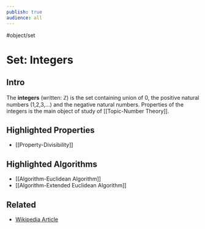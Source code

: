 ```yaml
---
publish: true
audience: all
---
```

#object/set
# Set: Integers
## Intro
The **integers** (written: $\mathbb Z$) is the set containing union of 0, the positive natural numbers (1,2,3,...) and the negative natural numbers. Properties of the integers is the main object of study of [[Topic-Number Theory]].

## Highlighted Properties
- [[Property-Divisibility]]

## Highlighted Algorithms
- [[Algorithm-Euclidean Algorithm]]
- [[Algorithm-Extended Euclidean Algorithm]]

## Related
- [Wikipedia Article](https://en.wikipedia.org/wiki/Integer)
